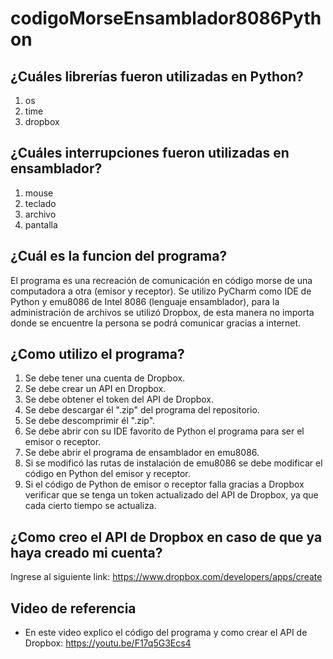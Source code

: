 # codigoMorseEnsamblador8086Python

## ¿Cuáles librerías fueron utilizadas en Python?

  1. os
  2. time
  3. dropbox

## ¿Cuáles interrupciones fueron utilizadas en ensamblador?

  1. mouse
  2. teclado
  3. archivo
  4. pantalla

## ¿Cuál es la funcion del programa?
El programa es una recreación de comunicación en código morse de una computadora a otra (emisor y receptor). Se utilizo PyCharm como IDE de Python y emu8086 de Intel 8086 (lenguaje ensamblador), para la administración de archivos se utilizó Dropbox, de esta manera no importa donde se encuentre la persona se podrá comunicar gracias a internet.

## ¿Como utilizo el programa?
1. Se debe tener una cuenta de Dropbox.
2. Se debe crear un API en Dropbox.
3. Se debe obtener el token del API de Dropbox.
4. Se debe descargar él ".zip" del programa del repositorio.
5. Se debe descomprimir él ".zip".
6. Se debe abrir con su IDE favorito de Python el programa para ser el emisor o receptor.
7. Se debe abrir el programa de ensamblador en emu8086.
8. Si se modificó las rutas de instalación de emu8086 se debe modificar el código en Python del emisor y receptor.
9. Si el código de Python de emisor o receptor falla gracias a Dropbox verificar que se tenga un token actualizado del API de Dropbox, ya que cada cierto tiempo se actualiza.

## ¿Como creo el API de Dropbox en caso de que ya haya creado mi cuenta?
Ingrese al siguiente link: https://www.dropbox.com/developers/apps/create

## Video de referencia
- En este video explico el código del programa y como crear el API de Dropbox:
https://youtu.be/F17q5G3Ecs4

